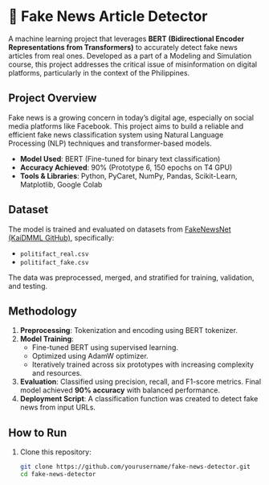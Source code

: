 # 📰 Fake News Article Detector

A machine learning project that leverages **BERT (Bidirectional Encoder Representations from Transformers)** to accurately detect fake news articles from real ones. Developed as a part of a Modeling and Simulation course, this project addresses the critical issue of misinformation on digital platforms, particularly in the context of the Philippines.

## Project Overview

Fake news is a growing concern in today’s digital age, especially on social media platforms like Facebook. This project aims to build a reliable and efficient fake news classification system using Natural Language Processing (NLP) techniques and transformer-based models.

-  **Model Used**: BERT (Fine-tuned for binary text classification)
-  **Accuracy Achieved**: 90% (Prototype 6, 150 epochs on T4 GPU)
-  **Tools & Libraries**: Python, PyCaret, NumPy, Pandas, Scikit-Learn, Matplotlib, Google Colab

## Dataset

The model is trained and evaluated on datasets from [FakeNewsNet (KaiDMML GitHub)](https://github.com/KaiDMML/FakeNewsNet), specifically:
- `politifact_real.csv`
- `politifact_fake.csv`

The data was preprocessed, merged, and stratified for training, validation, and testing.

## Methodology

1. **Preprocessing**: Tokenization and encoding using BERT tokenizer.
2. **Model Training**:
   - Fine-tuned BERT using supervised learning.
   - Optimized using AdamW optimizer.
   - Iteratively trained across six prototypes with increasing complexity and resources.
3. **Evaluation**: Classified using precision, recall, and F1-score metrics. Final model achieved **90% accuracy** with balanced performance.
4. **Deployment Script**: A classification function was created to detect fake news from input URLs.

## How to Run

1. Clone this repository:
   ```bash
   git clone https://github.com/yourusername/fake-news-detector.git
   cd fake-news-detector
